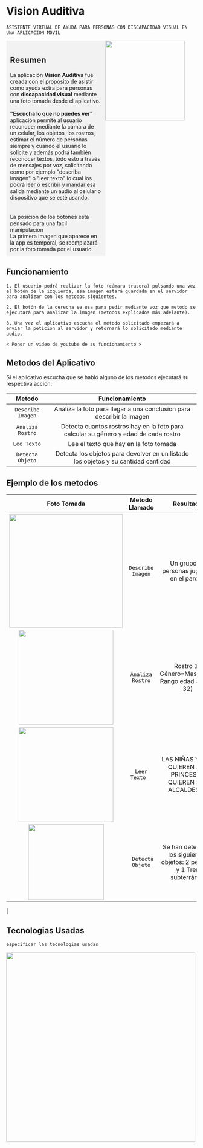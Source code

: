 #  Vision Auditiva
`ASISTENTE VIRTUAL DE AYUDA PARA PERSONAS CON DISCAPACIDAD VISUAL EN UNA APLICACIÓN MÓVIL`

<div style="display: flex;">
  <div style="flex: 1; background-color: #f2f2f2; padding: 10px;">
    <h2>Resumen</h2>
    La aplicación <strong>Vision Auditiva</strong> fue creada con el propósito de asistir como ayuda extra para personas con <strong>discapacidad visual</strong> mediante una foto tomada desde el aplicativo.
    <br><br>
    <strong> "Escucha lo que no puedes ver"</strong> aplicación permite al usuario reconocer mediante la cámara de un celular, los objetos, los rostros, estimar el número de personas siempre y cuando el usuario lo solicite y además podrá también reconocer textos, todo esto a través de mensajes por voz, solicitando como por ejemplo "describa imagen" o "leer texto" lo cual los podrá leer o escribir y mandar esa salida mediante un audio al celular o dispositivo que se esté usando. 
    <br><br> <br>
    La posicion de los botones está pensado para una facil manipulacion
    <br>
    La primera imagen que aparece en la app es temporal, se reemplazará por la foto tomada por el usuario.
  </div>
  <div style="flex: 1;">
    <img src="https://i.imgur.com/KINxS5S.jpg" width="210">
  </div>
</div>

##  Funcionamiento
```
1. El usuario podrá realizar la foto (cámara trasera) pulsando una vez el botón de la izquierda, esa imagen estará guardada en el servidor para analizar con los metodos siguientes.

2. El botón de la derecha se usa para pedir mediante voz que metodo se ejecutará para analizar la imagen (metodos explicados más adelante).

3. Una vez el aplicativo escucha el metodo solicitado empezará a enviar la peticion al servidor y retornará lo solicitado mediante audio.

```
` < Poner un video de youtube de su funcionamiento > `

##  Metodos del Aplicativo

Si el aplicativo escucha que se habló alguno de los metodos ejecutará su respectiva acción:

|     Metodo             |                            Funcionamiento                            |
| :------------:        | :-----------------------------------------------------------: |
|   `Describe Imagen`   |    Analiza la foto para llegar a una conclusion para describir la imagen     |
|   `Analiza Rostro` |     Detecta cuantos rostros hay en la foto para calcular su género y edad de cada rostro |
| `Lee Texto`          |       Lee el texto que hay en la foto tomada       |
|  `Detecta Objeto`     |   Detecta los objetos para devolver en un listado los objetos y su cantidad cantidad |


##   Ejemplo de los metodos


|         Foto Tomada          |                     Metodo Llamado                       |                 Resultado   |
| :------------------------: | :----------------------------------------------: | :------------------------------------------------------------------------------------------------: |
|<img src="https://i.imgur.com/aGYahh4.jpeg" width="300">  |   `Describe Imagen`     |          Un grupo de personas jugando en el parque   |
|<img src="https://i.imgur.com/zYKHtZG.jpg" width="250">   |    `Analiza Rostro`   |     Rostro 1 : Género=MascuIino, Rango edad = (25-32)  |
|<img src="https://i.imgur.com/Xh6dRui.png" width="250">   |  `Leer Texto  `  | LAS NIÑAS YA NO QUIEREN SER PRINCESAS QUIEREN SER ALCALDESAS|
|<img src="https://i.imgur.com/0Jp4Vi9.jpg" width="200">   | ` Detecta Objeto` | Se han detectado los siguientes objetos: 2 persona y 1 Tren subterráneo|
|



##  Tecnologias Usadas

`especificar las tecnologias usadas` 

<img src="https://i.imgur.com/mLfgXC1.png" width="500">

